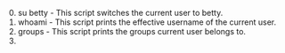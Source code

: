 0. su betty - This script switches the current user to betty.
1. whoami - This script prints the effective username of the current user.
2. groups - This script prints the groups current user belongs to.
3. 
